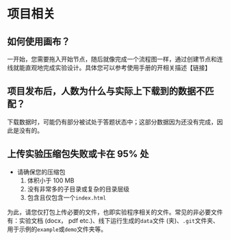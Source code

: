 # 项目相关 <!-- {docsify-ignore-all} -->

## 如何使用画布？
一开始，您需要拖入开始节点，随后就像完成一个流程图一样，通过创建节点和连线就能直观地完成实验设计。具体您可以参考使用手册的开相关描述【链接】

## 项目发布后，人数为什么与实际上下载到的数据不匹配？
下载数据时，可能仍有部分被试处于答题状态中；这部分数据因为还没有完成，因此是没有的。

## 上传实验压缩包失败或卡在 95% 处

* 请确保您的压缩包
    1. 体积小于 100 MB
    2. 没有非常多的子目录或复杂的目录层级
    3. 包含且仅包含一个`index.html`

为此，请您仅打包上传必要的文件，也即实验程序相关的文件。常见的非必要文件有：实验文档 (docx， pdf etc.)、线下运行生成的`data`文件 (夹)、`.git`文件夹、用于示例的`example`或`demo`文件夹等。